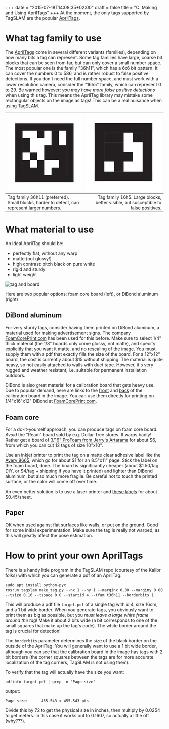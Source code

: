 +++
date = "2015-07-18T14:08:35+02:00"
draft = false
title = "C. Making and Using AprilTags"
+++
At the moment, the only tags supported by TagSLAM are the
popular [AprilTags](https://april.eecs.umich.edu/software/apriltag).

# What tag family to use

The [AprilTags](https://april.eecs.umich.edu/software/apriltag) come
in several different variants (families), depending on how many bits a tag can
represent. Some tag families have large, coarse bit blocks that can be
seen from far, but can only cover a small number space. The most
popular one is the family "36h11", which has a 6x6 bit pattern. It can
cover the numbers 0 to 586, and is rather robust to false positive
detections. If you don't need the full number space, and must work
with a lower resolution camera, consider the "16h5" family, which
can represent 0 to 29. Be warned
however: *you may have more false positive detections* when using this
tag. This means the AprilTag library may mistake some rectangular
objects on the image as tags! This can be a real nuisance when using
TagSLAM.

<!--
<table>
<tr><td>![tag 36h11](../media/tag_36h11.png)</td>
<td>![tag 16h5](../media/tag_16h5.png)</td>
</tr>
<tr><td>Tag family 36h11 (preferred). Small blocks, harder to detect, can
represent larger numbers.</td>
<td>Tag family 16h5. Large blocks, better visible, but susceptible to
false positives.</td>
</tr>
<table>
-->
|![tag 36h11](../media/tag_36h11.png)|![tag 16h5](../media/tag_16h5.png)</td>|
|------------------------------------|--------------------------------------:|
|Tag family 36h11 (preferred). Small blocks, harder to detect, can represent larger numbers.|Tag family 16h5. Large blocks, better visible, but susceptible to false positives.|
# What material to use
An ideal AprilTag should be:

- perfectly flat, without any warp
- matte (not glossy!)
- high contrast: pitch black on pure white
- rigid and sturdy
- light weight

![tag and board](../media/tag_and_board.jpg)

Here are two popular options: foam core board (left), or DiBond
aluminum (right)

## DiBond aluminum

For very sturdy tags, consider having them printed on DiBond
aluminum, a material used for making advertisement signs.
The company [FoamCorePrint.com](https://www.foamcoreprint.com/) has
been used for this before. Make sure to select 1/4" thick material
(the 1/8" boards only come glossy, not matte), and specify explicitly
that you want it matte, and no rescaling of the image. You must supply
them with a pdf that exactly fills the size of the board. For a
12"x12" board, the cost is currently about \$15 without shipping. The material is
quite heavy, so not easily attached to walls with duct tape. However, it's very
rugged and weather resistant, i.e. suitable for permanent installation
outdoors.

DiBond is also great material for a calibration board that gets
heavy use. Due to popular demand, here are links to
the [front](../media/aprilgrid_16x12.pdf)
and [back](../media/checkerboard_16x12.pdf) of the calibration board
in the image. You can use them directly for printing on 1/4"x16"x12"
DiBond at [FoamCorePrint.com](https://www.foamcoreprint.com/).

## Foam core

For a do-it-yourself approach, you can produce tags on foam core
board. *Avoid* the "Readi" board sold by e.g. Dollar Tree
stores. It warps badly! Rather get a board
of
[3/16" ProFoam from Jerry's Artarama](https://www.jerrysartarama.com/jerrys-pro-foam) for
about \$6, from which you can cut 12 tags of size 10"x10".

Use an inkjet printer to print the tag on a matte clear adhesive label like
the [Avery 8665](https://www.avery.com/products/labels/8665), which go
for about \$1 for an 8.5"x11" page. Stick the label on the foam board,
done. The board is significantly cheaper (about \$1.50/tag DIY, or
\$4/tag + shipping if you have it printed) and lighter
than DiBond aluminum, but also much more fragile. Be careful not to
touch the printed surface, or the color will come off over time.

An even better solution is to use a laser printer
and [these labels](https://www.onlinelabels.com/products/OL177CX) for about $0.45/sheet.

## Paper

OK when used against flat surfaces like walls, or put on the
ground. Good for some initial experimentation. Make sure the tag is
really not warped, as this will greatly affect the pose estimation.

# How to print your own AprilTags

There is a handy little program in the TagSLAM repo (courtesy of the
Kalibr folks) with which you can generate a pdf of an AprilTag:

    sudo apt install python-pyx
    rosrun tagslam make_tag.py --nx 1 --ny 1 --marginx 0.00 --marginy 0.00 --tsize 0.16 --tspace 0.0 --startid 4 --tfam t36h11 --borderbits 1 

This will produce a pdf file ``target.pdf`` of a single tag with id 4,
size 16cm, and a 1 bit wide border. When you generate tags, you
obviously want to print them as big as possible, but you *must leave a
large white frame around the tag*! Make it about 2 bits wide (a bit
corresponds to one of the small squares that make up the tag's
code). The white border around the tag is crucial for detection!

The ``borderbits`` parameter determines the size of the black border
on the outside of the AprilTag. You will generally want to use a 1 bit
wide border, although you can see that the calibration board in the
image has tags with 2 bit borders (the corner squares between the tags
are for more accurate localization of the tag corners, TagSLAM is not
using them).

To verify that the tag will actually have the size you want:

    pdfinfo target.pdf | grep -n 'Page size'

output:

    Page size:      455.543 x 455.543 pts

Divide this by 72 to get the physical size in inches, then multiply by
0.0254 to get meters. In this case it works out to 0.1607, so actually
a little off (why???).
